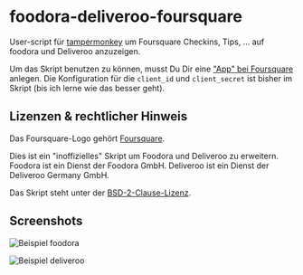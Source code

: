# foodora-deliveroo-foursquare

User-script für [tampermonkey](http://tampermonkey.net) um Foursquare Checkins, Tips, ... auf foodora und Deliveroo anzuzeigen.

Um das Skript benutzen zu können, musst Du Dir eine ["App" bei Foursquare](https://foursquare.com/developers/apps) anlegen. Die Konfiguration für die `client_id` und `client_secret` ist bisher im Skript (bis ich lerne wie das besser geht).

## Lizenzen & rechtlicher Hinweis

Das Foursquare-Logo gehört [Foursquare](https://foursquare.com/legal/api/trademarkusage).

Dies ist ein "inoffizielles" Skript um Foodora und Deliveroo zu erweitern. Foodora ist ein Dienst der Foodora GmbH. Deliveroo ist ein Dienst der Deliveroo Germany GmbH.

Das Skript steht unter der [BSD-2-Clause-Lizenz](https://opensource.org/licenses/BSD-2-Clause).

## Screenshots

![Beispiel foodora](https://www.dropbox.com/s/raxo3120rztzkxj/Screenshot%202016-07-31%2001.16.59.png?dl=1)

![Beispiel deliveroo](https://www.dropbox.com/s/1d2ola7cuygxzxq/Screenshot%202016-07-31%2004.34.28.png?dl=1)
